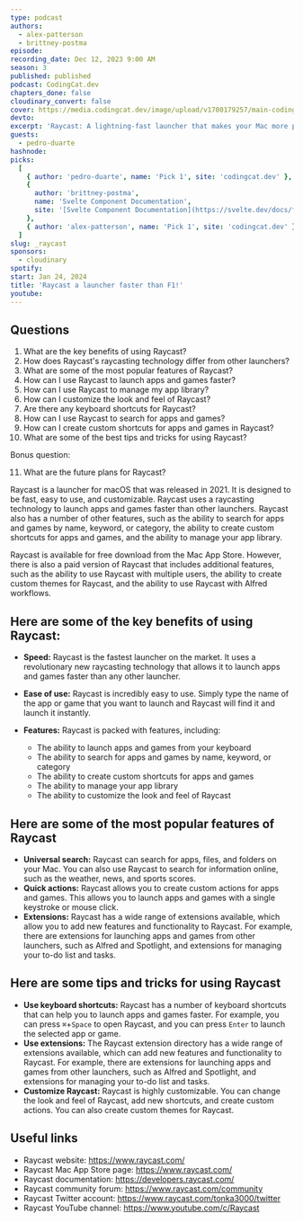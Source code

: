 ```yaml
---
type: podcast
authors:
  - alex-patterson
  - brittney-postma
episode:
recording_date: Dec 12, 2023 9:00 AM
season: 3
published: published
podcast: CodingCat.dev
chapters_done: false
cloudinary_convert: false
cover: https://media.codingcat.dev/image/upload/v1700179257/main-codingcatdev-photo/3_raycast.png
devto:
excerpt: 'Raycast: A lightning-fast launcher that makes your Mac more productive.'
guests:
  - pedro-duarte
hashnode:
picks:
  [
    { author: 'pedro-duarte', name: 'Pick 1', site: 'codingcat.dev' },
    {
      author: 'brittney-postma',
      name: 'Svelte Component Documentation',
      site: '[Svelte Component Documentation](https://svelte.dev/docs/faq)'
    },
    { author: 'alex-patterson', name: 'Pick 1', site: 'codingcat.dev' }
  ]
slug: _raycast
sponsors:
  - cloudinary
spotify:
start: Jan 24, 2024
title: 'Raycast a launcher faster than F1!'
youtube:
---
```


## Questions

1. What are the key benefits of using Raycast?
2. How does Raycast's raycasting technology differ from other launchers?
3. What are some of the most popular features of Raycast?
4. How can I use Raycast to launch apps and games faster?
5. How can I use Raycast to manage my app library?
6. How can I customize the look and feel of Raycast?
7. Are there any keyboard shortcuts for Raycast?
8. How can I use Raycast to search for apps and games?
9. How can I create custom shortcuts for apps and games in Raycast?
10. What are some of the best tips and tricks for using Raycast?

Bonus question:

11. What are the future plans for Raycast?

Raycast is a launcher for macOS that was released in 2021. It is designed to be fast, easy to use, and customizable. Raycast uses a raycasting technology to launch apps and games faster than other launchers. Raycast also has a number of other features, such as the ability to search for apps and games by name, keyword, or category, the ability to create custom shortcuts for apps and games, and the ability to manage your app library.

Raycast is available for free download from the Mac App Store. However, there is also a paid version of Raycast that includes additional features, such as the ability to use Raycast with multiple users, the ability to create custom themes for Raycast, and the ability to use Raycast with Alfred workflows.

## Here are some of the key benefits of using Raycast:

- **Speed:** Raycast is the fastest launcher on the market. It uses a revolutionary new raycasting technology that allows it to launch apps and games faster than any other launcher.

- **Ease of use:** Raycast is incredibly easy to use. Simply type the name of the app or game that you want to launch and Raycast will find it and launch it instantly.

- **Features:** Raycast is packed with features, including:

  - The ability to launch apps and games from your keyboard
  - The ability to search for apps and games by name, keyword, or category
  - The ability to create custom shortcuts for apps and games
  - The ability to manage your app library
  - The ability to customize the look and feel of Raycast

## Here are some of the most popular features of Raycast

- **Universal search:** Raycast can search for apps, files, and folders on your Mac. You can also use Raycast to search for information online, such as the weather, news, and sports scores.
- **Quick actions:** Raycast allows you to create custom actions for apps and games. This allows you to launch apps and games with a single keystroke or mouse click.
- **Extensions:** Raycast has a wide range of extensions available, which allow you to add new features and functionality to Raycast. For example, there are extensions for launching apps and games from other launchers, such as Alfred and Spotlight, and extensions for managing your to-do list and tasks.

## Here are some tips and tricks for using Raycast

- **Use keyboard shortcuts:** Raycast has a number of keyboard shortcuts that can help you to launch apps and games faster. For example, you can press `⌘`+`Space` to open Raycast, and you can press `Enter` to launch the selected app or game.
- **Use extensions:** The Raycast extension directory has a wide range of extensions available, which can add new features and functionality to Raycast. For example, there are extensions for launching apps and games from other launchers, such as Alfred and Spotlight, and extensions for managing your to-do list and tasks.
- **Customize Raycast:** Raycast is highly customizable. You can change the look and feel of Raycast, add new shortcuts, and create custom actions. You can also create custom themes for Raycast.

## Useful links

- Raycast website: https://www.raycast.com/
- Raycast Mac App Store page: https://www.raycast.com/
- Raycast documentation: https://developers.raycast.com/
- Raycast community forum: https://www.raycast.com/community
- Raycast Twitter account: https://www.raycast.com/tonka3000/twitter
- Raycast YouTube channel: https://www.youtube.com/c/Raycast
